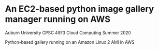 # An EC2-based python image gallery manager running on AWS

Auburn University CPSC 4973 Cloud Computing
Summer 2020

Python-based gallery running on an Amazon Linux 2 AMI in AWS 
